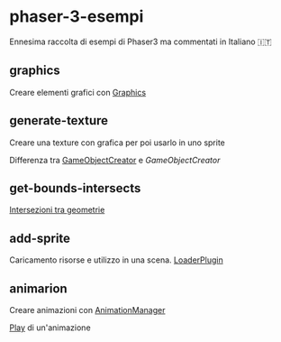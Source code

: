 # phaser-3-esempi

Ennesima raccolta di esempi di Phaser3 ma commentati in Italiano 🇮🇹

## graphics

Creare elementi grafici con [Graphics](https://photonstorm.github.io/phaser3-docs/Phaser.GameObjects.Graphics.html)

## generate-texture

Creare una texture con grafica per poi usarlo in uno sprite

Differenza tra [GameObjectCreator](https://photonstorm.github.io/phaser3-docs/Phaser.GameObjects.GameObjectCreator.html) e *GameObjectCreator* 

## get-bounds-intersects

[Intersezioni tra geometrie](https://photonstorm.github.io/phaser3-docs/Phaser.Geom.Intersects.html)

## add-sprite

Caricamento risorse e utilizzo in una scena. [LoaderPlugin](https://photonstorm.github.io/phaser3-docs/Phaser.Loader.LoaderPlugin.html)

## animarion

Creare animazioni con [AnimationManager](https://photonstorm.github.io/phaser3-docs/Phaser.Animations.AnimationManager.html#create__anchor)

[Play](https://photonstorm.github.io/phaser3-docs/Phaser.GameObjects.Components.Animation.html#play__anchor) di un'animazione 